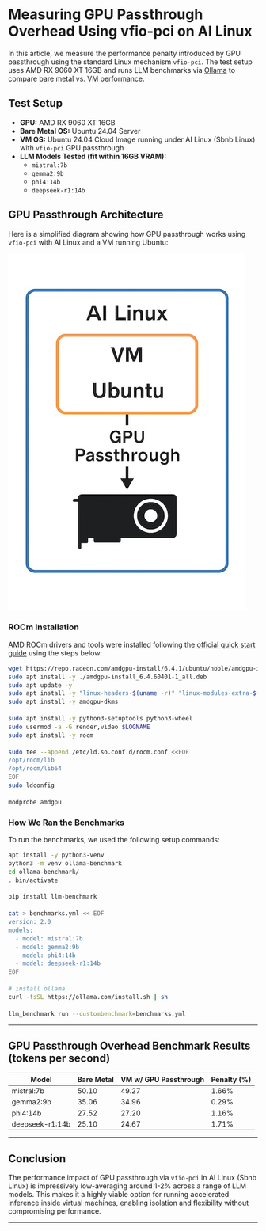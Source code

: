 # Measuring GPU Passthrough Overhead Using vfio-pci on AI Linux

In this article, we measure the performance penalty introduced by GPU passthrough using the standard Linux mechanism `vfio-pci`. The test setup uses AMD RX 9060 XT 16GB and runs LLM benchmarks via [Ollama](https://ollama.com/) to compare bare metal vs. VM performance.

## Test Setup

- **GPU:** AMD RX 9060 XT 16GB  
- **Bare Metal OS:** Ubuntu 24.04 Server  
- **VM OS:** Ubuntu 24.04 Cloud Image running under AI Linux (Sbnb Linux) with `vfio-pci` GPU passthrough  
- **LLM Models Tested (fit within 16GB VRAM):**
  - `mistral:7b`
  - `gemma2:9b`
  - `phi4:14b`
  - `deepseek-r1:14b`

## GPU Passthrough Architecture

Here is a simplified diagram showing how GPU passthrough works using `vfio-pci` with AI Linux and a VM running Ubuntu:

![GPU Passthrough Diagram](images/gpu-passthrough-diagram.jpg)

### ROCm Installation

AMD ROCm drivers and tools were installed following the [official quick start guide](https://rocm.docs.amd.com/projects/install-on-linux/en/latest/install/quick-start.html) using the steps below:

```bash
wget https://repo.radeon.com/amdgpu-install/6.4.1/ubuntu/noble/amdgpu-install_6.4.60401-1_all.deb
sudo apt install -y ./amdgpu-install_6.4.60401-1_all.deb
sudo apt update -y
sudo apt install -y "linux-headers-$(uname -r)" "linux-modules-extra-$(uname -r)"
sudo apt install -y amdgpu-dkms

sudo apt install -y python3-setuptools python3-wheel
sudo usermod -a -G render,video $LOGNAME
sudo apt install -y rocm

sudo tee --append /etc/ld.so.conf.d/rocm.conf <<EOF
/opt/rocm/lib
/opt/rocm/lib64
EOF
sudo ldconfig

modprobe amdgpu
```

### How We Ran the Benchmarks

To run the benchmarks, we used the following setup commands:

```bash
apt install -y python3-venv
python3 -m venv ollama-benchmark
cd ollama-benchmark/
. bin/activate

pip install llm-benchmark

cat > benchmarks.yml << EOF
version: 2.0
models:
  - model: mistral:7b
  - model: gemma2:9b
  - model: phi4:14b
  - model: deepseek-r1:14b
EOF

# install ollama
curl -fsSL https://ollama.com/install.sh | sh

llm_benchmark run --custombenchmark=benchmarks.yml
```

---

## GPU Passthrough Overhead Benchmark Results (tokens per second)

| Model             | Bare Metal | VM w/ GPU Passthrough | Penalty (%) |
|------------------|------------|-------------------|-------------|
| mistral:7b       | 50.10      | 49.27             | 1.66%       |
| gemma2:9b        | 35.06      | 34.96             | 0.29%       |
| phi4:14b         | 27.52      | 27.20             | 1.16%       |
| deepseek-r1:14b  | 25.10      | 24.67             | 1.71%       |

---

## Conclusion

The performance impact of GPU passthrough via `vfio-pci` in AI Linux (Sbnb Linux) is impressively low-averaging around 1-2% across a range of LLM models. This makes it a highly viable option for running accelerated inference inside virtual machines, enabling isolation and flexibility without compromising performance.

---
